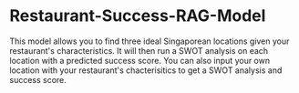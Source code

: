 # Restaurant-Success-RAG-Model
This model allows you to find three ideal Singaporean locations given your restaurant's characteristics. It will then run a SWOT analysis on each location with a predicted success score. You can also input your own location with your restaurant's chacterisitics to get a SWOT analysis and success score.
